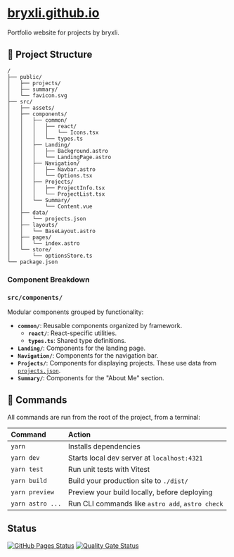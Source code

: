 # [bryxli.github.io](https://bryxli.github.io)

Portfolio website for projects by bryxli.

## 🚀 Project Structure

```text
/
├── public/
│   ├── projects/
│   ├── summary/
│   └── favicon.svg
├── src/
│   ├── assets/
│   ├── components/
│   │   ├── common/
│   │   │   ├── react/
│   │   │   │   └── Icons.tsx
│   │   │   └── types.ts
│   │   ├── Landing/
│   │   │   ├── Background.astro
│   │   │   └── LandingPage.astro
│   │   ├── Navigation/
│   │   │   ├── Navbar.astro
│   │   │   └── Options.tsx
│   │   ├── Projects/
│   │   │   ├── ProjectInfo.tsx
│   │   │   └── ProjectList.tsx
│   │   └── Summary/
│   │       └── Content.vue
│   ├── data/
│   │   └── projects.json
│   ├── layouts/
│   │   └── BaseLayout.astro
│   ├── pages/
│   │   └── index.astro
│   └── store/
│       └── optionsStore.ts
└── package.json
```

### Component Breakdown

### `src/components/`

Modular components grouped by functionality:

- **`common/`**: Reusable components organized by framework.
  - **`react/`**: React-specific utilities.
  - **`types.ts`**: Shared type definitions.
- **`Landing/`**: Components for the landing page.
- **`Navigation/`**: Components for the navigation bar.
- **`Projects/`**: Components for displaying projects. These use data from [`projects.json`](src/data/projects.json).
- **`Summary/`**: Components for the "About Me" section.

## 🧞 Commands

All commands are run from the root of the project, from a terminal:

| Command          | Action                                           |
| :--------------- | :----------------------------------------------- |
| `yarn`           | Installs dependencies                            |
| `yarn dev`       | Starts local dev server at `localhost:4321`      |
| `yarn test`      | Run unit tests with Vitest                       |
| `yarn build`     | Build your production site to `./dist/`          |
| `yarn preview`   | Preview your build locally, before deploying     |
| `yarn astro ...` | Run CLI commands like `astro add`, `astro check` |

## Status

[![GitHub Pages Status](https://github.com/bryxli/bryxli.github.io/actions/workflows/deploy.yml/badge.svg)](https://github.com/bryxli/bryxli.github.io/actions/workflows/deploy.yml)
[![Quality Gate Status](https://sonarcloud.io/api/project_badges/measure?project=bryxli_bryxli.github.io&metric=alert_status)](https://sonarcloud.io/summary/new_code?id=bryxli_bryxli.github.io)
